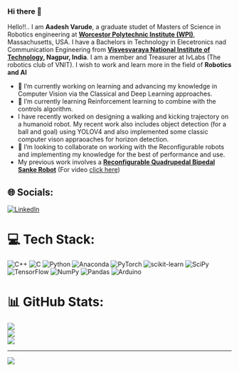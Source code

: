 ### Hi there 👋
Hello!!.. I am **Aadesh Varude**, a graduate studet of  Masters of Science in Robotics engineering at **[Worcestor Polytechnic Institute (WPI)](https://www.wpi.edu/)**, Massachusetts, USA. I have a Bachelors in Technology in Elecetronics nad Communication Engineering from **[Visvesvaraya National Institute of Technology](https://vnit.ac.in/), Nagpur, India**. I am a member and Treasurer at IvLabs (The robotics club of VNIT). I wish to work and learn more in the field of **Robotics and AI**
- 🔭 I’m currently working on learning and advancing my knowledge in Computer Vision via the Classical and Deep Learning approaches.
- 🌱 I’m currently learning Reinforcement learning to combine with the controls algorithm. 
- I have recently worked on designing a walking and kicking trajectory on a humanoid robot. My recent work also includes object detection (for a ball and goal) using YOLOV4 and also implemented some classic computer vison appraoaches for horizon detection.
- 👯 I’m looking to collaborate on working with the Reconfigurable robots and implementing my knowledge for the best of performance and use.
- My previous work involves a [**Reconfigurable Quadrupedal Bipedal Sanke Robot**](https://github.com/HarshadZade/QuadraSnake) (For video [click here](https://www.youtube.com/watch?v=oUigwOep0qc&t=2s))



## 🌐 Socials:
[![LinkedIn](https://img.shields.io/badge/LinkedIn-%230077B5.svg?logo=linkedin&logoColor=white)](https://linkedin.com/in/https://www.linkedin.com/in/aadesh-varude-24b094189/) 

# 💻 Tech Stack:
![C++](https://img.shields.io/badge/c++-%2300599C.svg?style=for-the-badge&logo=c%2B%2B&logoColor=white) ![C](https://img.shields.io/badge/c-%2300599C.svg?style=for-the-badge&logo=c&logoColor=white) ![Python](https://img.shields.io/badge/python-3670A0?style=for-the-badge&logo=python&logoColor=ffdd54) ![Anaconda](https://img.shields.io/badge/Anaconda-%2344A833.svg?style=for-the-badge&logo=anaconda&logoColor=white) ![PyTorch](https://img.shields.io/badge/PyTorch-%23EE4C2C.svg?style=for-the-badge&logo=PyTorch&logoColor=white) ![scikit-learn](https://img.shields.io/badge/scikit--learn-%23F7931E.svg?style=for-the-badge&logo=scikit-learn&logoColor=white) ![SciPy](https://img.shields.io/badge/SciPy-%230C55A5.svg?style=for-the-badge&logo=scipy&logoColor=%white) ![TensorFlow](https://img.shields.io/badge/TensorFlow-%23FF6F00.svg?style=for-the-badge&logo=TensorFlow&logoColor=white) ![NumPy](https://img.shields.io/badge/numpy-%23013243.svg?style=for-the-badge&logo=numpy&logoColor=white) ![Pandas](https://img.shields.io/badge/pandas-%23150458.svg?style=for-the-badge&logo=pandas&logoColor=white) ![Arduino](https://img.shields.io/badge/-Arduino-00979D?style=for-the-badge&logo=Arduino&logoColor=white)
# 📊 GitHub Stats:
![](https://github-readme-stats.vercel.app/api?username=AadeshVarude&theme=dark&hide_border=false&include_all_commits=false&count_private=false)<br/>
![](https://github-readme-streak-stats.herokuapp.com/?user=AadeshVarude&theme=dark&hide_border=false)<br/>
![](https://github-readme-stats.vercel.app/api/top-langs/?username=AadeshVarude&theme=dark&hide_border=false&include_all_commits=false&count_private=false&layout=compact)

---
[![](https://visitcount.itsvg.in/api?id=AadeshVarude&icon=0&color=0)](https://visitcount.itsvg.in)

<!-- Proudly created with GPRM ( https://gprm.itsvg.in ) -->
